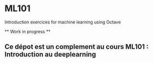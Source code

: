 # ML101
Introduction exercices for machine learning using Octave

** Work in progress **

## Ce dépot est un complement au cours ML101 : Introduction au deeplearning
